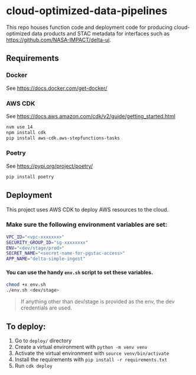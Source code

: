 # cloud-optimized-data-pipelines

This repo houses function code and deployment code for producing cloud-optimized
data products and STAC metadata for interfaces such as https://github.com/NASA-IMPACT/delta-ui.

## Requirements

### Docker

See https://docs.docker.com/get-docker/

### AWS CDK

See https://docs.aws.amazon.com/cdk/v2/guide/getting_started.html

```bash
nvm use 14
npm install cdk
pip install aws-cdk.aws-stepfunctions-tasks
```

### Poetry

See https://pypi.org/project/poetry/

```bash
pip install poetry
```

## Deployment

This project uses AWS CDK to deploy AWS resources to the cloud.

### Make sure the following environment variables are set:

```bash
VPC_ID="<vpc-xxxxxxx>"
SECURITY_GROUP_ID="sg-xxxxxxxx"
ENV="<dev/stage/prod>"
SECRET_NAME="<secret-name-for-pgstac-access>"
APP_NAME="delta-simple-ingest"
```

#### You can use the handy `env.sh` script to set these variables.

```bash
chmod +x env.sh
./env.sh <dev/stage>
```

> If anything other than dev/stage is provided as the env, the dev credentials are used.

## To deploy:

1. Go to `deploy/` directory
2. Create a virtual environment with `python -m venv venv`
3. Activate the virtual environment with `source venv/bin/activate`
4. Install the requirements with `pip install -r requirements.txt`
5. Run `cdk deploy`
